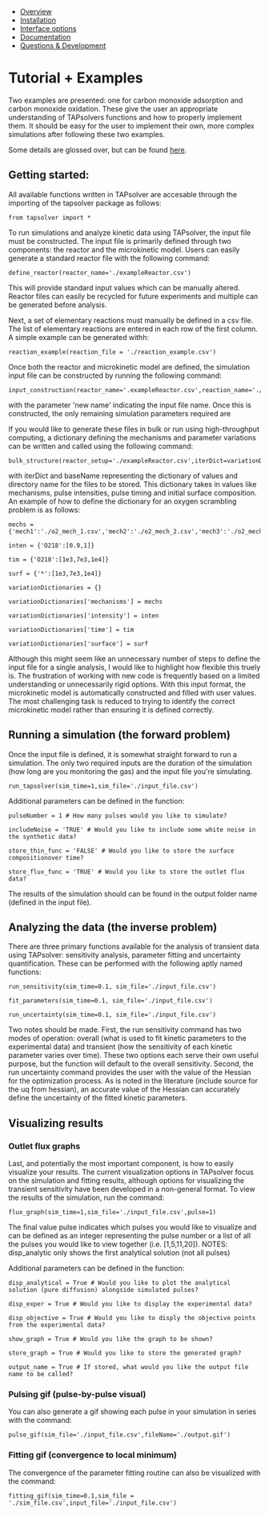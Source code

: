 
* [Overview](https://github.com/medford-group/TAPsolver/tree/master)
* [Installation](https://github.com/medford-group/TAPsolver/tree/master/docs/resources/installation)
* [Interface options](https://github.com/medford-group/TAPsolver/tree/master/docs/resources/interfaceOptions)
* [Documentation](https://github.com/medford-group/TAPsolver/tree/master/docs/resources/input_file)
* [Questions & Development](https://github.com/medford-group/TAPsolver/tree/master/docs/resources/questionsDiscussion)

# Tutorial + Examples

Two examples are presented: one for carbon monoxide adsorption and carbon monoxide oxidation. These give the user an appropriate understanding of TAPsolvers functions and how to properly implement them. It should be easy for the user to implement their own, more complex simulations after following these two examples.

Some details are glossed over, but can be found [here](https://github.com/medford-group/TAPsolver/tree/master/docs/resources/input_file).

## Getting started:

All available functions written in TAPsolver are accesable through the importing of the tapsolver package as follows:

	from tapsolver import *

To run simulations and analyze kinetic data using TAPsolver, the input file must be constructed. The input file is primarily defined through two components: the reactor and the microkinetic model. Users can easily generate a standard reactor file with the following command:

	define_reactor(reactor_name='./exampleReactor.csv')

This will provide standard input values which can be manually altered. Reactor files can easily be recycled for future experiments and multiple can be generated before analysis.

Next, a set of elementary reactions must manually be defined in a csv file. The list of elementary reactions are entered in each row of the first column. A simple example can be generated withh:

	reaction_example(reaction_file = './reaction_example.csv')

Once both the reactor and microkinetic model are defined, the simulation input file can be constructed by running the following command:

	input_construction(reactor_name='.exampleReactor.csv',reaction_name='./exampleName.csv',new_name='./input_file.csv')

with the parameter 'new name' indicating the input file name. Once this is constructed, the only remaining simulation parameters required are 

If you would like to generate these files in bulk or run using high-throughput computing, a dictionary defining the mechanisms and parameter variations can be written and called using the following command:

	bulk_structure(reactor_setup='./exampleReactor.csv',iterDict=variationDictionaries,baseName='testGeneration')

with iterDict and baseName representing the dictionary of values and directory name for the files to be stored. This dictionary takes in values like mechanisms, pulse intensities, pulse timing and initial surface composition. An example of how to define the dictionary for an oxygen scrambling problem is as follows:

	mechs = {'mech1':'./o2_mech_1.csv','mech2':'./o2_mech_2.csv','mech3':'./o2_mech_3.csv'}

	inten = {'O218':[0.9,1]}

	tim = {'O218':[1e3,7e3,1e4]}

	surf = {'*':[1e3,7e3,1e4]}

	variationDictionaries = {}

	variationDictionaries['mechanisms'] = mechs

	variationDictionaries['intensity'] = inten

	variationDictionaries['time'] = tim

	variationDictionaries['surface'] = surf 

Although this might seem like an unnecessary number of steps to define the input file for a single analysis, I would like to highlight how flexible this truely is. The frustration of working with new code is frequently based on a limited understanding or unnecessarily rigid options. With this input format, the microkinetic model is automatically constructed and filled with user values. The most challenging task is reduced to trying to identify the correct microkinetic model rather than ensuring it is defined correctly. 

## Running a simulation (the forward problem)

Once the input file is defined, it is somewhat straight forward to run a simulation. The only two required inputs are the duration of the simulation (how long are you monitoring the gas) and the input file you're simulating. 

	run_tapsolver(sim_time=1,sim_file='./input_file.csv')

Additional parameters can be defined in the function:

	pulseNumber = 1 # How many pulses would you like to simulate?

	includeNoise = 'TRUE' # Would you like to include some white noise in the synthetic data?

	store_thin_func = 'FALSE' # Would you like to store the surface compositionover time?

	store_flux_func = 'TRUE' # Would you like to store the outlet flux data?


The results of the simulation should can be found in the output folder name (defined in the input file).


## Analyzing the data (the inverse problem)

There are three primary functions available for the analysis of transient data using TAPsolver: sensitivity analysis, parameter fitting and uncertainty quantification. These can be performed with the following aptly named functions:

	run_sensitivity(sim_time=0.1, sim_file='./input_file.csv')

	fit_parameters(sim_time=0.1, sim_file='./input_file.csv')

	run_uncertainty(sim_time=0.1, sim_file='./input_file.csv')

Two notes should be made. First, the run sensitivity command has two modes of operation: overall (what is used to fit kinetic parameters to the experimental data) and transient (how the sensitivity of each kinetic parameter varies over time). These two options each serve their own useful purpose, but the function will default to the overall sensitivity. Second, the run uncertainty command provides the user with the value of the Hessian for the optimization process. As is noted in the literature (include source for the uq from hessian), an accurate value of the Hessian can accurately define the uncertainty of the fitted kinetic parameters.

## Visualizing results

### Outlet flux graphs

Last, and potentially the most important component, is how to easily visualize your results. The current visualization options in TAPsolver focus on the simulation and fitting results, although options for visualizing the transient sensitivity have been developed in a non-general format. To view the results of the simulation, run the command:

	flux_graph(sim_time=1,sim_file='./input_file.csv',pulse=1)

The final value pulse indicates which pulses you would like to visualize and can be defined as an integer representing the pulse number or a list of all the pulses you would like to view together (i.e. [1,5,11,20]). NOTES: disp_analytic only shows the first analytical solution (not all pulses)

Additional parameters can be defined in the function:

	disp_analytical = True # Would you like to plot the analytical solution (pure diffusion) alongside simulated pulses?

	disp_exper = True # Would you like to display the experimental data?

	disp_objective = True # Would you like to disply the objective points from the experimental data?

	show_graph = True # Would you like the graph to be shown?

	store_graph = True # Would you like to store the generated graph?

	output_name = True # If stored, what would you like the output file name to be called?	 

### Pulsing gif (pulse-by-pulse visual)

You can also generate a gif showing each pulse in your simulation in series with the command:

	pulse_gif(sim_file='./input_file.csv',fileName='./output.gif')

### Fitting gif (convergence to local minimum)

The convergence of the parameter fitting routine can also be visualized with the command:

	fitting_gif(sim_time=0.1,sim_file = './sim_file.csv',input_file='./input_file.csv')
	
